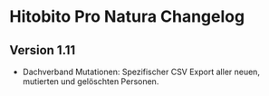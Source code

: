 # Hitobito Pro Natura Changelog

## Version 1.11

* Dachverband Mutationen: Spezifischer CSV Export aller neuen, mutierten und gelöschten Personen.
